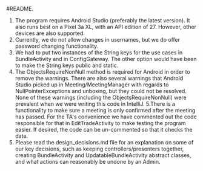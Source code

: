 #README.
1. The program requires Android Studio (preferably the latest version). It also runs best
 on a Pixel 3a XL, with an API edition of 27. However, other devices are also supported.
2. Currently, we do not allow changes in usernames, but we do offer password changing 
functionality. 
3. We had to put two instances of the String keys for the use cases in BundleActivity and in 
ConfigGateway. The other option would have been to make the String keys public and static. 
4. The ObjectsRequireNonNull method is required for Android in order to remove the warnings. There
are also several warnings that Android Studio picked up in Meeting/MeetingManager
with regards to NullPointerExceptions and unboxing, but they could not be resolved. None of these 
warnings (including the ObjectsRequireNonNull) were prevalent when we were writing this code in 
IntelliJ.
5.There is a functionality to make sure a meeting is only confirmed after the meeting has passed.
For the TA's convenience we have commented out the code responsible for that in EditTradeActivity to
make testing the program easier. If desired, the code can be un-commented so that it checks the date.
6. Please read the design_decisions.md file for an explanation on some of our key decisions,
such as keeping controllers/presenters together, creating BundleActivity and UpdatableBundleActivity
abstract classes, and what actions can reasonably be undone by an Admin.

